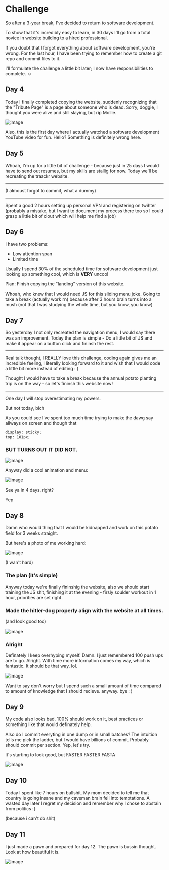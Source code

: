 # Challenge

So after a 3-year break, I've decided to return to software development.


To show that it's incredibly easy to learn, in 30 days I'll go from a total novice in website building to a hired professional.


If you doubt that I forgot everything about software development, you're wrong. For the last hour, I have been trying to remember how to create a git repo and commit files to it.


I'll formulate the challenge a little bit later; I now have responsibilities to complete. ☺️




## Day 4 

Today I finally completed copying the website, suddenly recognizing that the "Tribute Page" is a page about someone who is dead. Sorry, doggie, I thought you were alive and still slaying, but rip Mollie.

![image](https://github.com/Aizmik/FronEndDev-in-30-days/assets/37026135/df2ca4d1-58c3-4a40-81ac-a9c483b1bc18)




Also, this is the first day where I actually watched a software development YouTube video for fun. Hello? Something is definitely wrong here.



## Day 5 

Whoah, I'm up for a little bit of challenge - because just in 25 days I would have to send out resumes, but my skills are stallig for now. Today we'll be recreating the traackr website. 

___ 
(I almoust forgot to commit, what a dummy)
___
Spent a good 2 hours setting up personal VPN and registering on twihter (probably a mistake, but I want to document my process there too so I could grasp a little bit of clout which will help me find a job)

## Day 6 
I have two problems: 
* Low attention span
* Limited time 

Usually I spend 30% of the scheduled time for software development just looking up something cool, which is __VERY__ uncool

Plan: Finish copying the "landing" version of this website. 


Whoah, who knew that I would need JS for this sliding menu joke.
Going to take a break (actually work rn) because after 3 hours brain turns into a mush (not that I was studying the whole time, but you know, you know)


## Day 7 

So yesterday I not only recreated the navigation menu, I would say there was an improvement. Today the plan is simple - Do a little bit of JS and make it appear on a button click and fininsh the rest. 

___
Real talk thought, I REALLY love this challenge, coding again gives me an incredible feeling, I literally looking forward to it and wish that I would code a little bit more instead of editing : ) 

Thought I would have to take a break because the annual potato planting trip is on the way - so let's fininsh this website now!
___

One day I will stop overestimating my powers. 

But not today, bich 

As you could see I've spent too much time trying to make the dawg say allways on screen and though that 

```
display: sticky;
top: 101px;
```


### BUT TURNS OUT IT DID NOT.

![image](https://github.com/Aizmik/FronEndDev-in-30-days/assets/37026135/3d6addd0-9c80-4252-b2b0-9297edc65fa2)


Anyway did a cool animation and menu:

![image](https://github.com/Aizmik/FronEndDev-in-30-days/assets/37026135/be755fb2-1163-41d9-9e53-78f0161bb86b)

See ya in 4 days, right? 

Yep 


## Day 8 

Damn who would thing that I would be kidnapped and work on this potato field for 3 weeks straight.

But here's a photo of me working hard: 

![image](https://github.com/Aizmik/FronEndDev-in-30-days/assets/37026135/24caef27-8cc9-474f-8d9d-d6a8bd45c072)


(I wan't hard)

### The plan (it's simple)
Anyway today we're finally fininshig the website, also we should start training the JS shit, finishing it at the evening - firsly soulder workout in 1 hour, priorities are set right. 


### Made the hitler-dog properly align with the website at all times. 
(and look good too)

![image](https://github.com/Aizmik/FronEndDev-in-30-days/assets/37026135/dc46034d-d128-44d1-9969-71d8306fa6d8)



### Alright
Definately I keep overhyping myself. Damn. I just remembered 100 push ups are to go. Alright. With time more information comes my way, which is fantastic. It should be that way. lol. 

![image](https://github.com/Aizmik/FronEndDev-in-30-days/assets/37026135/d6e9ffdf-50db-4710-8556-64a0188a4e50)


Want to say don't worry but I spend such a small amount of time compared to amount of knowledge that I should recieve. anyway. bye : ) 



## Day 9 

My code also looks bad. 100% should work on it, best practices or something like that would definately help. 


Also do I commit everyting in one dump or in small batches? The intuition tells me pick the ladder, but I would have billions of commit. Probably should commit per section. Yep, let's try. 


It's starting to look good, but FASTER FASTER FASTA

![image](https://github.com/Aizmik/FronEndDev-in-30-days/assets/37026135/a4a96c9b-8810-4328-a632-32ac30bd83af)



## Day 10 

Today I spent like 7 hours on bullshit. My mom decided to tell me that country is going insane and my caveman brain fell into temptations. A wasted day later I regret my decision and remember why I chose to abstain from politics :( 


(because i can't do shit)

## Day 11

I just made a pawn and prepared for day 12. The pawn is bussin thought. Look at how beautiful it is. 

![image](https://github.com/Aizmik/FronEndDev-in-30-days/assets/37026135/d54a0883-8e20-4b84-8912-138484376a4a)


